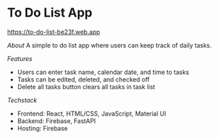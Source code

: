 # To Do List App 
https://to-do-list-be23f.web.app

_About_ 
A simple to do list app where users can keep track of daily tasks.

_Features_ 
- Users can enter task name, calendar date, and time to tasks
- Tasks can be edited, deleted, and checked off
- Delete all tasks button clears all tasks in task list 

_Techstack_ 
- Frontend: React, HTML/CSS, JavaScript, Material UI
- Backend: Firebase, FastAPI 
- Hosting: Firebase 